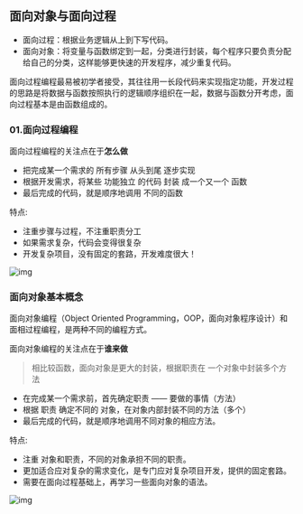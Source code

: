 ## 面向对象与面向过程

- 面向过程：根据业务逻辑从上到下写代码。
- 面向对象：将变量与函数绑定到一起，分类进行封装，每个程序只要负责分配给自己的分类，这样能够更快速的开发程序，减少重复代码。

面向过程编程最易被初学者接受，其往往用一长段代码来实现指定功能，开发过程的思路是将数据与函数按照执行的逻辑顺序组织在一起，数据与函数分开考虑，面向过程基本是由函数组成的。

### 01.面向过程编程

面向过程编程的关注点在于**怎么做**

- 把完成某一个需求的 所有步骤 从头到尾 逐步实现
- 根据开发需求，将某些 功能独立 的代码 封装 成一个又一个 函数
- 最后完成的代码，就是顺序地调用 不同的函数

特点:

- 注重步骤与过程，不注重职责分工
- 如果需求复杂，代码会变得很复杂
- 开发复杂项目，没有固定的套路，开发难度很大！



![img](../images/面向过程.png)

### 面向对象基本概念

面向对象编程（Object Oriented Programming，OOP，面向对象程序设计）和面相过程编程，是两种不同的编程方式。

面向对象编程的关注点在于**谁来做**

> 相比较函数，面向对象是更大的封装，根据职责在 一个对象中封装多个方法

- 在完成某一个需求前，首先确定职责 —— 要做的事情（方法）
- 根据 职责 确定不同的 对象，在对象内部封装不同的方法（多个）
- 最后完成的代码，就是顺序地调用不同对象的相应方法。

特点:

- 注重 对象和职责，不同的对象承担不同的职责。
- 更加适合应对复杂的需求变化，是专门应对复杂项目开发，提供的固定套路。
- 需要在面向过程基础上，再学习一些面向对象的语法。

![img](../images/植物大战僵尸.png)